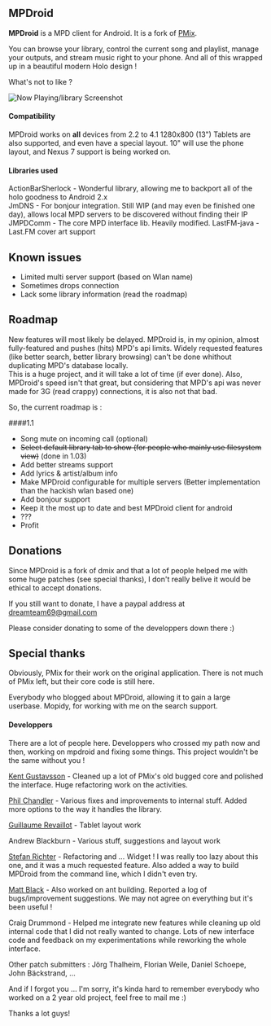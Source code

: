 ## MPDroid

**MPDroid** is a MPD client for Android. It is a fork of [PMix](http://code.google.com/p/pmix/).

You can browse your library, control the current song and playlist, manage your outputs, and stream music right to your phone. And all of this wrapped up in a beautiful modern Holo design !

What's not to like ? 

![Now Playing/library Screenshot](https://raw.github.com/abarisain/dmix/master/Screenshots/readme.png)

#### Compatibility

MPDroid works on **all** devices from 2.2 to 4.1
1280x800 (13") Tablets are also supported, and even have a special layout.
10" will use the phone layout, and Nexus 7 support is being worked on.


#### Libraries used

ActionBarSherlock - Wonderful library, allowing me to backport all of the holo goodness to Android 2.x  
JmDNS - For bonjour integration. Still WIP (and may even be finished one day), allows local MPD servers to be discovered without finding their IP  
JMPDComm - The core MPD interface lib. Heavily modified.
LastFM-java - Last.FM cover art support

## Known issues
 - Limited multi server support (based on Wlan name)
 - Sometimes drops connection
 - Lack some library information (read the roadmap)

## Roadmap
New features will most likely be delayed. MPDroid is, in my opinion, almost fully-featured and pushes (hits) MPD's api limits. Widely requested features (like better search, better library browsing) can't be done whithout duplicating MPD's database locally.  
This is a huge project, and it will take a lot of time (if ever done).
Also, MPDroid's speed isn't that great, but considering that MPD's api was never made for 3G (read crappy) connections, it is also not that bad.

So, the current roadmap is :

####1.1
 - Song mute on incoming call (optional)
 - ~~Select default library tab to show (for people who mainly use filesystem view)~~ (done in 1.03)
 - Add better streams support
 - Add lyrics & artist/album info
 - Make MPDroid configurable for multiple servers (Better implementation than the hackish wlan based one)
 - Add bonjour support
 - Keep it the most up to date and best MPDroid client for android
 - ???
 - Profit

## Donations

Since MPDroid is a fork of dmix and that a lot of people helped me with some huge patches (see special thanks), I don't really belive it would be ethical to accept donations.

If you still want to donate, I have a paypal address at dreamteam69@gmail.com

Please consider donating to some of the developpers down there :)

## Special thanks

Obviously, PMix for their work on the original application. There is not much of PMix left, but their core code is still here.

Everybody who blogged about MPDroid, allowing it to gain a large userbase.
Mopidy, for working with me on the search support.

#### Developpers

There are a lot of people here. Developpers who crossed my path now and then, working on mpdroid and fixing some things. This project wouldn't be the same without you !

[Kent Gustavsson](https://github.com/orrche) - Cleaned up a lot of PMix's old bugged core and polished the interface. Huge refactoring work on the activities.

[Phil Chandler](https://github.com/philchand) - Various fixes and improvements to internal stuff. Added more options to the way it handles the library.

[Guillaume Revaillot](https://github.com/grevaillot) - Tablet layout work

Andrew Blackburn - Various stuff, suggestions and layout work

[Stefan Richter](https://github.com/02strich) - Refactoring and … Widget ! I was really too lazy about this one, and it was a much requested feature. Also added a way to build MPDroid from the command line, which I didn't even try.

[Matt Black](https://github.com/mafrosis) - Also worked on ant building. Reported a log of bugs/improvement suggestions. We may not agree on everything but it's been useful !

Craig Drummond - Helped me integrate new features while cleaning up old internal code that I did not really wanted to change. Lots of new interface code and feedback on my experimentations while reworking the whole interface.

Other patch submitters : Jörg Thalheim, Florian Weile, Daniel Schoepe, John Bäckstrand, ...

And if I forgot you … I'm sorry, it's kinda hard to remember everybody who worked on a 2 year old project, feel free to mail me :)


Thanks a lot guys!